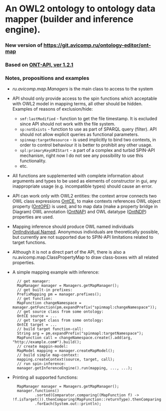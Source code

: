 # An OWL2 ontology to ontology data mapper (builder and inference engine).

### New version of https://git.avicomp.ru/ontology-editor/ont-map
### Based on [ONT-API, ver 1.2.1](https://github.com/avicomp/ont-api)

### Notes, propositions and examples
* _ru.avicomp.map.Managers_ is the main class to access to the system 
* API should only provide access to the spin functions which acceptable with OWL2 model in mapping terms, all other should be hidden. 
Examples of reasons of exclusion/hide:
    - `smf:lastModified` - function to get the file timestamp. It is excluded since API should not work with the file system. 
    - `sp:notExists` - function to use as part of SPARQL query (filter). API should not allow explicit queries as functional parameters.  
    - `spinmap:targetResource` - is used implicitly to bind two contexts, in order to control behaviour it is better to prohibit any other usage. 
    - `spl:primaryKeyURIStart` - a part of a complex and turbid SPIN-API mechanism, right now I do not see any possibility to use this functionality.
    - etc.
* All functions are supplemented with complete information about arguments and types to be used as elements of constructor in gui, any inappropriate usage (e.g. incompatible types) should cause an error.
* API can work only with OWL2 entities: the context arrow connects two OWL class expressions [OntCE](https://github.com/avicomp/ont-api/blob/master/src/main/java/ru/avicomp/ontapi/jena/model/OntCE.java), 
to make contexts references OWL object property ([OntOPE](https://github.com/avicomp/ont-api/blob/master/src/main/java/ru/avicomp/ontapi/jena/model/OntOPE.java)) is used, 
and to map data (make a property bridge in Diagram) OWL annotation ([OntNAP](https://github.com/avicomp/ont-api/blob/master/src/main/java/ru/avicomp/ontapi/jena/model/OntNAP.java)) and OWL datatype ([OntNDP](https://github.com/avicomp/ont-api/blob/master/src/main/java/ru/avicomp/ontapi/jena/model/OntNDP.java)) properties are used.
* Mapping inference should produce OWL named individuals [OntIndividual.Named](https://github.com/avicomp/ont-api/blob/master/src/main/java/ru/avicomp/ontapi/jena/model/OntIndividual.java). 
Anonymous individuals are theoretically possible, but currently are not supported due to SPIN-API limitations related to target functions.
* Although it is not a direct part of the API, there is also a ru.avicomp.map.ClassPropertyMap to draw class-boxes with all related properties.
* A simple mapping example with inference:

        // get manager:
        MapManager manager = Managers.getMapManager();
        // get built-in prefixes:
        PrefixMapping pm = manager.prefixes();
        // get function: 
        MapFunction changeNamespace = manager.getFunction(pm.expandPrefix("spinmapl:changeNamespace"));
        // get source class from some ontology:
        OntCE source = ...
        // get target class from some ontology:
        OntCE target = ...
        // build target function-call:
        String arg = pm.expandPrefix("spinmapl:targetNamespace");
        MapFunction call = changeNamespace.create().add(arg, "http://example.com#").build();
        // create mappin-model:
        MapModel mapping = manager.createMapModel();
        // build simple map-context:
        mapping.createContext(source, target, call);
        // run spin-inference:
        manager.getInferenceEngine().run(mapping, ..., ...);
        
* Printing all supported functions:

        MapManager manager = Managers.getMapManager();
        manager.functions()
                .sorted(Comparator.comparing((MapFunction f) -> !f.isTarget()).thenComparing(MapFunction::returnType).thenComparing(MapFunction::name))
                .forEach(System.out::println);